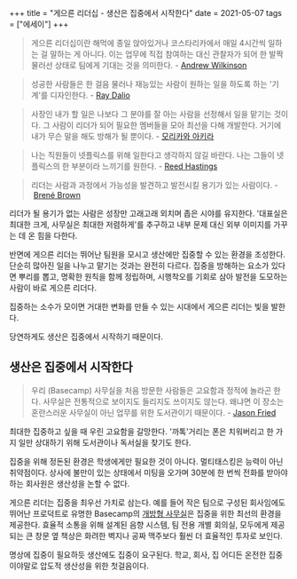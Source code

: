 +++
title = "게으른 리더십 - 생산은 집중에서 시작한다"
date = 2021-05-07
tags = ["에세이"]
+++

> 게으른 리더십이란 해먹에 종일 앉아있거나 코스타리카에서 매일 4시간씩 일하는 걸 말하는 게 아니다. 이는 업무에 직접 참여하는 대신 관찰자가 되어 한 발짝 물러선 상태로 팀에게 기대는 것을 의미한다. - [Andrew Wilkinson](https://www.linkedin.com/pulse/lazy-leadership-why-i-rarely-go-office-only-see-my-team-wilkinson/)

> 성공한 사람들은 한 걸음 물러나 재능있는 사람이 원하는 일을 하도록 하는 '기계'를 디자인한다. - [Ray Dalio](https://www.amazon.com/Principles-Life-Work-Ray-Dalio/dp/1501124021/)

> 사장인 내가 할 일은 나보다 그 분야를 잘 아는 사람을 선정해서 일을 맡기는 것이다. 그 사람이 리더가 되어 필요한 멤버들을 모아 최선을 다해 개발한다. 거기에 내가 무슨 말을 해도 방해가 될 뿐이다. - [모리카와 아키라](https://johnjeong123.github.io/posts/301%EB%B2%88%EC%A7%B8%EC%B1%85-%EC%8B%AC%ED%94%8C%EC%9D%84-%EC%83%9D%EA%B0%81%ED%95%9C%EB%8B%A4-%EB%AA%A8%EB%A6%AC%EC%B9%B4%EC%99%80-%EC%95%84%ED%82%A4%EB%9D%BC/)

> 나는 직원들이 넷플릭스를 위해 일한다고 생각하지 않길 바란다. 나는 그들이 넷플릭스의 한 부분이라 느끼기를 원한다. - [Reed Hastings](https://www.amazon.com/No-Rules-Netflix-Culture-Reinvention/dp/0593152387)

> 리더는 사람과 과정에서 가능성을 발견하고 발전시킬 용기가 있는 사람이다. - [Brené Brown](https://www.amazon.com/Daring-Greatly-Courage-Vulnerable-Transforms/dp/1592408419)

리더가 될 용기가 없는 사람은 성장만 고래고래 외치며 좁은 시야를 유지한다. '대표실은 최대한 크게, 사무실은 최대한 저렴하게'를 추구하고 내부 문제 대신 외부 이미지를 가꾸는 데 온 힘을 다한다.

반면에 게으른 리더는 뛰어난 팀원을 모시고 생산에만 집중할 수 있는 환경을 조성한다. 단순히 많아진 일을 나누고 맡기는 것과는 완전히 다르다. 집중을 방해하는 요소가 있다면 뿌리를 뽑고, 명확한 원칙을 함께 정립하며, 시행착오를 기회로 삼아 발전을 도모하는 사람이 바로 게으른 리더다.

집중하는 소수가 모이면 거대한 변화를 만들 수 있는 시대에서 게으른 리더는 빛을 발한다.

당연하게도 생산은 집중에서 시작하기 때문이다.

## 생산은 집중에서 시작한다

> 우리 (Basecamp) 사무실을 처음 방문한 사람들은 고요함과 정적에 놀라곤 한다. 사무실은 전통적으로 보이지도 들리지도 쓰이지도 않는다. 왜냐면 이 장소는 혼란스러운 사무실이 아닌 업무를 위한 도서관이기 때문이다. - [Jason Fried](https://www.amazon.com/Doesnt-Have-Be-Crazy-Work/dp/0062874780)

최대한 집중하고 싶을 때 우린 고요함을 갈망한다. '까톡'거리는 폰은 치워버리고 한 가지 일만 상대하기 위해 도서관이나 독서실을 찾기도 한다.

집중을 위해 정돈된 환경은 학생에게만 필요한 것이 아니다. 멀티태스킹은 능력이 아닌 취약점이다. 상사에 불만이 있는 상태에서 미팅을 오가며 30분에 한 번씩 전화를 받아야 하는 회사원은 생산성을 논할 수 없다.

게으른 리더는 집중을 최우선 가치로 삼는다. 예를 들어 작은 팀으로 구성된 회사임에도 뛰어난 프로덕트로 유명한 Basecamp의 [개방형 사무실](https://m.signalvnoise.com/library-rules-how-to-make-an-open-office-plan-work/)은 집중을 위한 최선의 환경을 제공한다. 효율적 소통을 위해 설계된 음향 시스템, 팀 전용 개별 회의실, 모두에게 제공되는 큰 창문 옆 책상은 화려한 벽지나 공짜 맥주보다 훨씬 더 효율적인 투자로 보인다.

명상에 집중이 필요하듯 생산에도 집중이 요구된다. 학교, 회사, 집 어디든 온전한 집중이야말로 압도적 생산성을 위한 첫걸음이다.